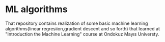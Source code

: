 # ML algorithms

That repository contains realization of some basic machine learning algorithms(linear regresiion,gradient descent and so forth) that learned at "Introduction the Machine Learning" course at Ondokuz Mayıs Universty.
